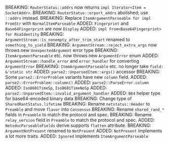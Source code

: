BREAKING: `RouterStatus::addrs` now returns `impl Iterator<Item = SocketAddr>`.
BREAKING: `RouterStatus::orport_addrs` abolished; use `::addrs` instead.
BREAKING: Replace `ItemArgumentParseable for impl FromStr` with `NormalItemParseable`
ADDED: `Fingerprint` and `Base64Fingerprint` are now `Display`
ADDED: `impl From<Base64Fingerprint> for RsaIdentity`
BREAKING: `ArgumentStream::is_nonempty_after_trim_start` renamed to `something_to_yield`
BREAKING: `ArgumentStream::reject_extra_args` now throws new `UnexpectedArgument` error type
BREAKING: `ItemArgumentParseable` etc. now throws new `ArgumentError` enum
ADDED: `ArgumentStream::handle_error` and `error_handler` for converting `ArgumentError`
BREAKING: `ItemArgumentParseable` etc. no longer take `field: &'static str`
ADDED: `parse2::UnparsedItem::args()` accessor
BREAKING: Some `parse2::ErrorProblem` variants have new `column` field.
ADDED: `parse2::ErrorProblem::column()`
ADDED: `parse2::ParseError.column`
ADDED: `Iso8601TimeSp`, `Iso8601TimeNoSp`
ADDED: `parse2::UnparsedItem::invalid_argument_handler`
ADDED: `B64` helper type for base64-encoded binary data
BREAKING: Change type of `SharedRantStatus.lifetime`
BREAKING: Rename `netstatus::Header` to `Preamble` and move `flavor` into `Consensus`
BREAKING: Rename `shared_rand_*` fields in `Preamble` to match the protocol and spec.
BREAKING: Rename `relay_version` field in `Preamble` to match the protocol and spec.
ADDED: `NetodocParseableFields` derive supports `flatten` attribute.
BREAKING: `ArgumentNotPresent` renamed to `NotPresent`
ADDED: `NotPresent` implements a lot more traits.
ADDED: `Ignored` implements `ItemArgumentParseable`
